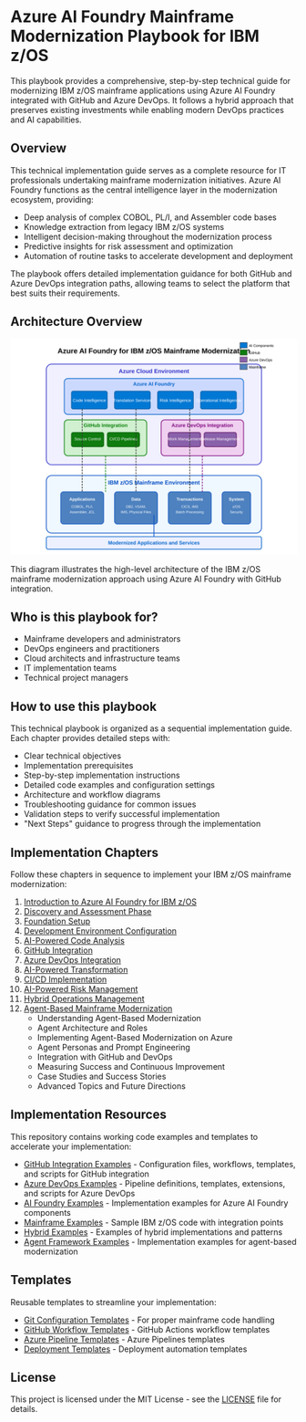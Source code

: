 # Azure AI Foundry Mainframe Modernization Playbook for IBM z/OS

This playbook provides a comprehensive, step-by-step technical guide for modernizing IBM z/OS mainframe applications using Azure AI Foundry integrated with GitHub and Azure DevOps. It follows a hybrid approach that preserves existing investments while enabling modern DevOps practices and AI capabilities.

## Overview

This technical implementation guide serves as a complete resource for IT professionals undertaking mainframe modernization initiatives. Azure AI Foundry functions as the central intelligence layer in the modernization ecosystem, providing:

- Deep analysis of complex COBOL, PL/I, and Assembler code bases
- Knowledge extraction from legacy IBM z/OS systems
- Intelligent decision-making throughout the modernization process
- Predictive insights for risk assessment and optimization
- Automation of routine tasks to accelerate development and deployment

The playbook offers detailed implementation guidance for both GitHub and Azure DevOps integration paths, allowing teams to select the platform that best suits their requirements.

## Architecture Overview

![Architecture Overview](images/architecture-overview.svg)

This diagram illustrates the high-level architecture of the IBM z/OS mainframe modernization approach using Azure AI Foundry with GitHub integration.

## Who is this playbook for?

- Mainframe developers and administrators
- DevOps engineers and practitioners
- Cloud architects and infrastructure teams
- IT implementation teams
- Technical project managers

## How to use this playbook

This technical playbook is organized as a sequential implementation guide. Each chapter provides detailed steps with:

- Clear technical objectives
- Implementation prerequisites 
- Step-by-step implementation instructions
- Detailed code examples and configuration settings
- Architecture and workflow diagrams
- Troubleshooting guidance for common issues
- Validation steps to verify successful implementation
- "Next Steps" guidance to progress through the implementation

## Implementation Chapters

Follow these chapters in sequence to implement your IBM z/OS mainframe modernization:

1. [Introduction to Azure AI Foundry for IBM z/OS](docs/01-introduction/README.md)
2. [Discovery and Assessment Phase](docs/02-discovery/README.md) 
3. [Foundation Setup](docs/03-foundation/README.md)
4. [Development Environment Configuration](docs/04-development-environment/README.md)
5. [AI-Powered Code Analysis](docs/05-code-analysis/README.md)
6. [GitHub Integration](docs/06-github-integration/README.md)
7. [Azure DevOps Integration](docs/07-azure-devops-integration/README.md)
8. [AI-Powered Transformation](docs/08-ai-transformation/README.md)
9. [CI/CD Implementation](docs/09-cicd-implementation/README.md)
10. [AI-Powered Risk Management](docs/10-risk-management/README.md)
11. [Hybrid Operations Management](docs/11-hybrid-operations/README.md)
12. [Agent-Based Mainframe Modernization](docs/12-agent-based-modernization/README.md)
    - Understanding Agent-Based Modernization
    - Agent Architecture and Roles
    - Implementing Agent-Based Modernization on Azure
    - Agent Personas and Prompt Engineering
    - Integration with GitHub and DevOps
    - Measuring Success and Continuous Improvement
    - Case Studies and Success Stories
    - Advanced Topics and Future Directions

## Implementation Resources

This repository contains working code examples and templates to accelerate your implementation:

- [GitHub Integration Examples](code/github/) - Configuration files, workflows, templates, and scripts for GitHub integration
- [Azure DevOps Examples](code/azure-devops/) - Pipeline definitions, templates, extensions, and scripts for Azure DevOps
- [AI Foundry Examples](code/ai-foundry/) - Implementation examples for Azure AI Foundry components
- [Mainframe Examples](code/mainframe/) - Sample IBM z/OS code with integration points
- [Hybrid Examples](code/hybrid/) - Examples of hybrid implementations and patterns
- [Agent Framework Examples](code/agent-framework/) - Implementation examples for agent-based modernization

## Templates

Reusable templates to streamline your implementation:

- [Git Configuration Templates](templates/gitattributes/) - For proper mainframe code handling
- [GitHub Workflow Templates](templates/workflows/) - GitHub Actions workflow templates
- [Azure Pipeline Templates](templates/pipelines/) - Azure Pipelines templates
- [Deployment Templates](templates/deployment/) - Deployment automation templates

## License

This project is licensed under the MIT License - see the [LICENSE](LICENSE) file for details.